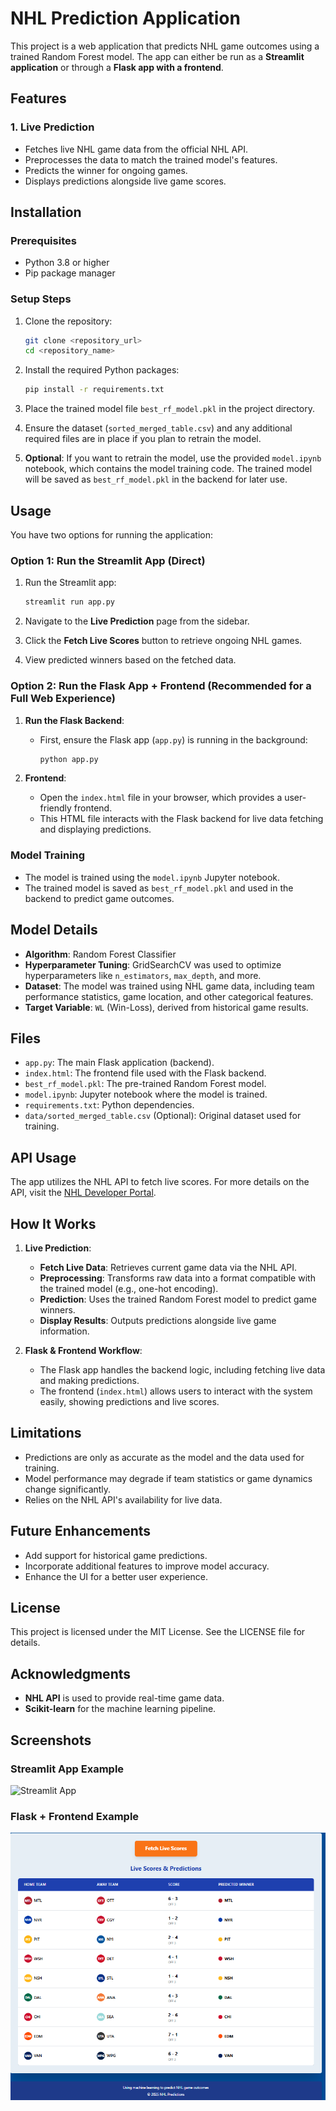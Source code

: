 # NHL Prediction Application

This project is a web application that predicts NHL game outcomes using a trained Random Forest model. The app can either be run as a **Streamlit application** or through a **Flask app with a frontend**.

## Features

### 1. Live Prediction
- Fetches live NHL game data from the official NHL API.
- Preprocesses the data to match the trained model's features.
- Predicts the winner for ongoing games.
- Displays predictions alongside live game scores.

## Installation

### Prerequisites
- Python 3.8 or higher
- Pip package manager

### Setup Steps

1. Clone the repository:
   ```bash
   git clone <repository_url>
   cd <repository_name>
   ```

2. Install the required Python packages:
   ```bash
   pip install -r requirements.txt
   ```

3. Place the trained model file `best_rf_model.pkl` in the project directory.

4. Ensure the dataset (`sorted_merged_table.csv`) and any additional required files are in place if you plan to retrain the model.

5. **Optional**: If you want to retrain the model, use the provided `model.ipynb` notebook, which contains the model training code. The trained model will be saved as `best_rf_model.pkl` in the backend for later use.

## Usage

You have two options for running the application:

### Option 1: Run the Streamlit App (Direct)

1. Run the Streamlit app:
   ```bash
   streamlit run app.py
   ```

2. Navigate to the **Live Prediction** page from the sidebar.

3. Click the **Fetch Live Scores** button to retrieve ongoing NHL games.

4. View predicted winners based on the fetched data.

### Option 2: Run the Flask App + Frontend (Recommended for a Full Web Experience)

1. **Run the Flask Backend**:
   - First, ensure the Flask app (`app.py`) is running in the background:
     ```bash
     python app.py
     ```

2. **Frontend**:
   - Open the `index.html` file in your browser, which provides a user-friendly frontend.
   - This HTML file interacts with the Flask backend for live data fetching and displaying predictions.

### Model Training

- The model is trained using the `model.ipynb` Jupyter notebook.
- The trained model is saved as `best_rf_model.pkl` and used in the backend to predict game outcomes.
  
## Model Details

- **Algorithm**: Random Forest Classifier
- **Hyperparameter Tuning**: GridSearchCV was used to optimize hyperparameters like `n_estimators`, `max_depth`, and more.
- **Dataset**: The model was trained using NHL game data, including team performance statistics, game location, and other categorical features.
- **Target Variable**: `WL` (Win-Loss), derived from historical game results.

## Files

- `app.py`: The main Flask application (backend).
- `index.html`: The frontend file used with the Flask backend.
- `best_rf_model.pkl`: The pre-trained Random Forest model.
- `model.ipynb`: Jupyter notebook where the model is trained.
- `requirements.txt`: Python dependencies.
- `data/sorted_merged_table.csv` (Optional): Original dataset used for training.

## API Usage

The app utilizes the NHL API to fetch live scores. For more details on the API, visit the [NHL Developer Portal](https://developer.nhl.com/).

## How It Works

1. **Live Prediction**:
   - **Fetch Live Data**: Retrieves current game data via the NHL API.
   - **Preprocessing**: Transforms raw data into a format compatible with the trained model (e.g., one-hot encoding).
   - **Prediction**: Uses the trained Random Forest model to predict game winners.
   - **Display Results**: Outputs predictions alongside live game information.

2. **Flask & Frontend Workflow**:
   - The Flask app handles the backend logic, including fetching live data and making predictions.
   - The frontend (`index.html`) allows users to interact with the system easily, showing predictions and live scores.

## Limitations

- Predictions are only as accurate as the model and the data used for training.
- Model performance may degrade if team statistics or game dynamics change significantly.
- Relies on the NHL API's availability for live data.

## Future Enhancements

- Add support for historical game predictions.
- Incorporate additional features to improve model accuracy.
- Enhance the UI for a better user experience.

## License

This project is licensed under the MIT License. See the LICENSE file for details.

## Acknowledgments

- **NHL API** is used to provide real-time game data.
- **Scikit-learn** for the machine learning pipeline.

## Screenshots

### Streamlit App Example
![Streamlit App](Images/Streamlit_ScreenShot)

### Flask + Frontend Example
![Flask + Frontend](Images/Frontend_Screenshot.png)


